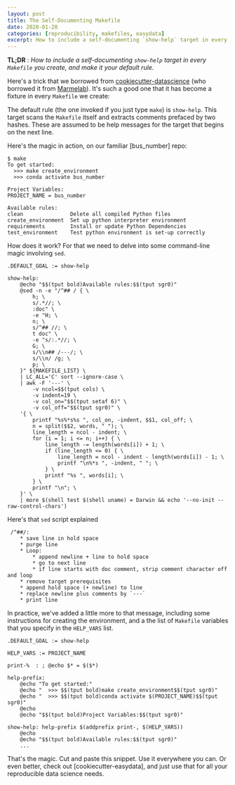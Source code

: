 ```yaml
---
layout: post
title: The Self-Documenting Makefile
date: 2020-01-28
categories: [reproducibility, makefiles, easydata]
excerpt: How to include a self-documenting `show-help` target in every `Makefile` you create, and make it your default rule.
---
```


**TL;DR** : _How to include a self-documenting `show-help`
target in every `Makefile` you create, and make it your default rule._

Here's a trick that we borrowed from [cookiecutter-datascience] (who
borrowed it from [Marmelab]). It's such a good one that it has
become a fixture in every `Makefile` we create:

The default rule (the one invoked if you just type `make`) is
`show-help`.  This target scans the `Makefile` itself and extracts
comments prefaced by two hashes. These are assumed to be help messages
for the target that begins on the next line.

Here's the magic in action, on our familiar [bus_number] repo:
~~~
$ make
To get started:
  >>> make create_environment
  >>> conda activate bus_number

Project Variables:
PROJECT_NAME = bus_number

Available rules:
clean               Delete all compiled Python files 
create_environment  Set up python interpreter environment 
requirements        Install or update Python Dependencies 
test_environment    Test python environment is set-up correctly 

~~~

How does it work? For that we need to delve into some command-line
magic involving `sed`.


~~~
.DEFAULT_GOAL := show-help

show-help:
	@echo "$$(tput bold)Available rules:$$(tput sgr0)"
	@sed -n -e "/^## / { \
		h; \
		s/.*//; \
		:doc" \
		-e "H; \
		n; \
		s/^## //; \
		t doc" \
		-e "s/:.*//; \
		G; \
		s/\\n## /---/; \
		s/\\n/ /g; \
		p; \
	}" ${MAKEFILE_LIST} \
	| LC_ALL='C' sort --ignore-case \
	| awk -F '---' \
		-v ncol=$$(tput cols) \
		-v indent=19 \
		-v col_on="$$(tput setaf 6)" \
		-v col_off="$$(tput sgr0)" \
	'{ \
		printf "%s%*s%s ", col_on, -indent, $$1, col_off; \
		n = split($$2, words, " "); \
		line_length = ncol - indent; \
		for (i = 1; i <= n; i++) { \
			line_length -= length(words[i]) + 1; \
			if (line_length <= 0) { \
				line_length = ncol - indent - length(words[i]) - 1; \
				printf "\n%*s ", -indent, " "; \
			} \
			printf "%s ", words[i]; \
		} \
		printf "\n"; \
	}' \
	| more $(shell test $(shell uname) = Darwin && echo '--no-init --raw-control-chars')
~~~

Here's that `sed` script explained

~~~
 /^##/:
 	* save line in hold space
 	* purge line
 	* Loop:
 		* append newline + line to hold space
 		* go to next line
 		* if line starts with doc comment, strip comment character off and loop
 	* remove target prerequisites
 	* append hold space (+ newline) to line
 	* replace newline plus comments by `---`
 	* print line
~~~

In practice, we've added a little more to that message, including some
instructions for creating the environment, and a the list of `Makefile`
variables that you specify in the `HELP_VARS` list.

~~~
.DEFAULT_GOAL := show-help

HELP_VARS := PROJECT_NAME

print-%  : ; @echo $* = $($*)

help-prefix:
	@echo "To get started:"
	@echo "  >>> $$(tput bold)make create_environment$$(tput sgr0)"
	@echo "  >>> $$(tput bold)conda activate $(PROJECT_NAME)$$(tput sgr0)"
	@echo
	@echo "$$(tput bold)Project Variables:$$(tput sgr0)"

show-help: help-prefix $(addprefix print-, $(HELP_VARS))
	@echo
	@echo "$$(tput bold)Available rules:$$(tput sgr0)"
	...
~~~

That's the magic. Cut and paste this snippet. Use it everywhere you
can. Or even better, check out [cookiecutter-easydata], and just use
that for all your reproducible data science needs.

[marmelab]: http://marmelab.com/blog/2016/02/29/auto-documented-makefile.html
[cookiecutter-datascience]: https://drivendata.github.io/cookiecutter-data-science/

